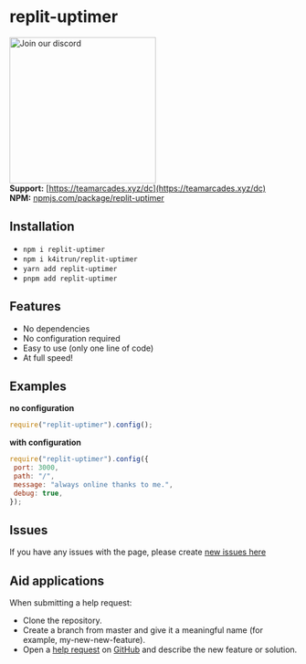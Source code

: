 # replit-uptimer
<a href="https://teamarcades.xyz/dc" target="_blank"><img src="https://discord.com/api/guilds/935157109761388554/widget.png?style=banner2" alt="Join our discord" width="256"></a><br>
**Support:** [https://teamarcades.xyz/dc](https://teamarcades.xyz/dc) <br>
**NPM:** [npmjs.com/package/replit-uptimer](https://www.npmjs.com/package/replit-uptimer)<br>

## Installation
- `npm i replit-uptimer`
- `npm i k4itrun/replit-uptimer`
- `yarn add replit-uptimer`
- `pnpm add replit-uptimer`
  
## Features
- No dependencies
- No configuration required
- Easy to use (only one line of code)
- At full speed!

## Examples
**no configuration**
```javascript
require("replit-uptimer").config();
```

**with configuration**
```javascript
require("replit-uptimer").config({
 port: 3000,
 path: "/",
 message: "always online thanks to me.",
 debug: true,
});
```

## Issues
If you have any issues with the page, please create [new issues here](https://github.com/k4itrun/replit-uptimer/issues)

## Aid applications
When submitting a help request:

- Clone the repository.
- Create a branch from master and give it a meaningful name (for example, my-new-new-feature).
- Open a [help request](https://github.com/k4itrun/replit-uptimer/pulls) on [GitHub](https://github.com) and describe the new feature or solution.
